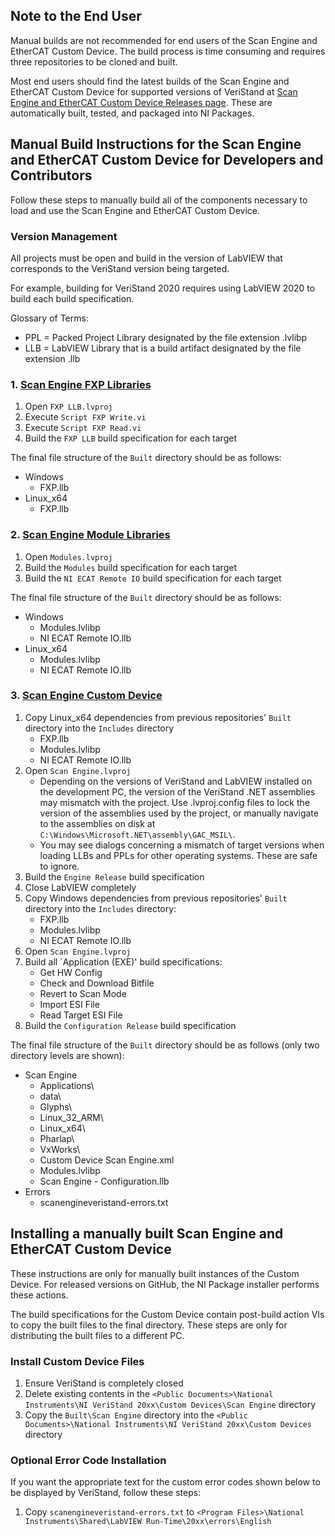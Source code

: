 ## Note to the End User
Manual builds are not recommended for end users of the Scan Engine and EtherCAT Custom Device. The build process is time consuming and requires three repositories to be cloned and built.

Most end users should find the latest builds of the Scan Engine and EtherCAT Custom Device for supported versions of VeriStand at [Scan Engine and EtherCAT Custom Device Releases page](https://github.com/ni/niveristand-scan-engine-ethercat-custom-device/releases). These are automatically built, tested, and packaged into NI Packages.

## Manual Build Instructions for the Scan Engine and EtherCAT Custom Device for Developers and Contributors
Follow these steps to manually build all of the components necessary to load and use the Scan Engine and EtherCAT Custom Device.

### Version Management
All projects must be open and build in the version of LabVIEW that corresponds to the VeriStand version being targeted.

For example, building for VeriStand 2020 requires using LabVIEW 2020 to build each build specification.

Glossary of Terms:
- PPL = Packed Project Library designated by the file extension .lvlibp
- LLB = LabVIEW Library that is a build artifact designated by the file extension .llb

### 1. [Scan Engine FXP Libraries](https://github.com/ni/niveristand-scan-engine-fxp-libraries)
1. Open `FXP LLB.lvproj`
1. Execute `Script FXP Write.vi`
1. Execute `Script FXP Read.vi`
1. Build the `FXP LLB` build specification for each target

The final file structure of the `Built` directory should be as follows:
- Windows
    - FXP.llb
- Linux_x64
    - FXP.llb

### 2. [Scan Engine Module Libraries](https://github.com/ni/niveristand-scan-engine-module-libraries)
1. Open `Modules.lvproj`
1. Build the `Modules` build specification for each target
1. Build the `NI ECAT Remote IO` build specification for each target

The final file structure of the `Built` directory should be as follows:
- Windows
    - Modules.lvlibp
    - NI ECAT Remote IO.llb
- Linux_x64
    - Modules.lvlibp
    - NI ECAT Remote IO.llb

### 3. [Scan Engine Custom Device](https://github.com/ni/niveristand-scan-engine-ethercat-custom-device)
1. Copy Linux_x64 dependencies from previous repositories' `Built` directory into the `Includes` directory
    - FXP.llb
    - Modules.lvlibp
    - NI ECAT Remote IO.llb
1. Open `Scan Engine.lvproj`
    - Depending on the versions of VeriStand and LabVIEW installed on the development PC, the version of the VeriStand .NET assemblies may mismatch with the project. Use .lvproj.config files to lock the version of the assemblies used by the project, or manually navigate to the assemblies on disk at `C:\Windows\Microsoft.NET\assembly\GAC_MSIL\`.
    - You may see dialogs concerning a mismatch of target versions when loading LLBs and PPLs for other operating systems. These are safe to ignore.
1. Build the `Engine Release` build specification
1. Close LabVIEW completely
1. Copy Windows dependencies from previous repositories' `Built` directory into the `Includes` directory:
    - FXP.llb
    - Modules.lvlibp
    - NI ECAT Remote IO.llb
1. Open `Scan Engine.lvproj`
1. Build all `Application (EXE)' build specifications:
    - Get HW Config
    - Check and Download Bitfile
    - Revert to Scan Mode
    - Import ESI File
    - Read Target ESI File
1. Build the `Configuration Release` build specification

The final file structure of the `Built` directory should be as follows (only two directory levels are shown):
- Scan Engine
    - Applications\
    - data\
    - Glyphs\
    - Linux_32_ARM\
    - Linux_x64\
    - Pharlap\
    - VxWorks\
    - Custom Device Scan Engine.xml
    - Modules.lvlibp
    - Scan Engine - Configuration.llb
- Errors
    - scanengineveristand-errors.txt

## Installing a manually built Scan Engine and EtherCAT Custom Device
These instructions are only for manually built instances of the Custom Device. For released versions on GitHub, the NI Package installer performs these actions.

The build specifications for the Custom Device contain post-build action VIs to copy the built files to the final directory. These steps are only for distributing the built files to a different PC.

### Install Custom Device Files
1. Ensure VeriStand is completely closed
1. Delete existing contents in the `<Public Documents>\National Instruments\NI VeriStand 20xx\Custom Devices\Scan Engine` directory
1. Copy the `Built\Scan Engine` directory into the `<Public Documents>\National Instruments\NI VeriStand 20xx\Custom Devices` directory

### Optional Error Code Installation
If you want the appropriate text for the custom error codes shown below to be displayed by VeriStand, follow these steps:
1) Copy `scanengineveristand-errors.txt` to `<Program Files>\National Instruments\Shared\LabVIEW Run-Time\20xx\errors\English`
